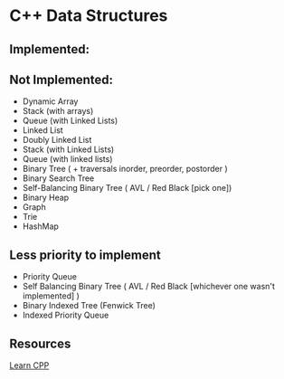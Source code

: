 # C++ Data Structures

## Implemented:

## Not Implemented:
- Dynamic Array
- Stack (with arrays)
- Queue (with Linked Lists)
- Linked List
- Doubly Linked List
- Stack (with Linked Lists)
- Queue (with linked lists)
- Binary Tree ( + traversals inorder, preorder, postorder )
- Binary Search Tree
- Self-Balancing Binary Tree ( AVL / Red Black [pick one])
- Binary Heap
- Graph
- Trie
- HashMap

## Less priority to implement
- Priority Queue
- Self Balancing Binary Tree ( AVL / Red Black [whichever one wasn't implemented] )
- Binary Indexed Tree (Fenwick Tree)
- Indexed Priority Queue


## Resources
[Learn CPP](https://www.learncpp.com/)
